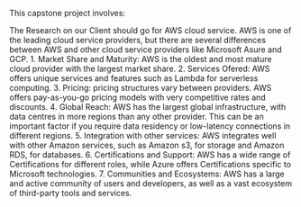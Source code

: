 This capstone project involves:


The Research on our Client should go for AWS cloud service. 
AWS is one of the leading cloud service providers, but there are several differences between AWS and other cloud service providers like Microsoft Asure and GCP.
1.⁠ ⁠Market Share and Maturity: AWS is the oldest and most mature cloud provider with the largest market share.
2.⁠ ⁠Services Ofered: AWS offers unique services and features such as Lambda for serverless computing.
3.⁠ ⁠Pricing: pricing structures vary between providers. AWS offers pay-as-you-go pricing models with very competitive rates and discounts. 
4.⁠ ⁠Global Reach: AWS has the largest global infrastructure, with data centres in more regions than any other provider. This can be an important factor if you require data residency or low-latency connections in different regions. 
5.⁠ ⁠Integration with other services: AWS integrates well with other Amazon services, such as Amazon s3, for storage and Amazon RDS, for databases. 
6.⁠ ⁠Certifications and Support: AWS has a wide range of Certifications for different roles, while Azure offers Certifications specific to Microsoft technologies. 
7.⁠ ⁠Communities and Ecosystems: AWS has a large and active community of users and developers, as well as a vast ecosystem of third-party tools and services.
